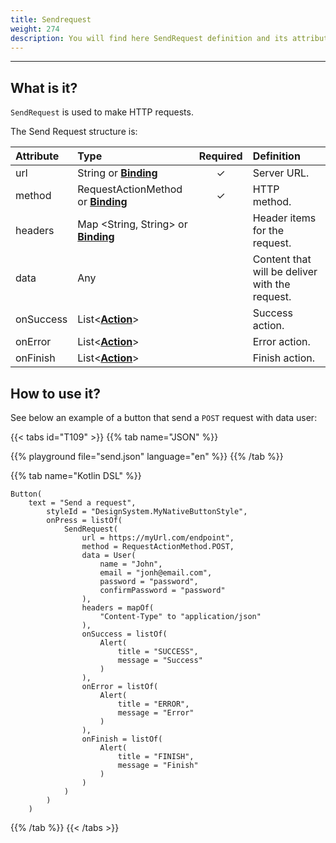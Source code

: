 ```yaml
---
title: Sendrequest
weight: 274
description: You will find here SendRequest definition and its attributes details
---
```


---

## **What is it?**

`SendRequest` is used to make HTTP requests.  


The Send Request structure is: 

| Attribute | Type | Required | Definition |
| :--- | :--- | :---: | :--- |
| url | String or [**Binding**](/api/context#bindings) | ✓ | Server URL. |
| method | RequestActionMethod or [**Binding**](/api/context#bindings) | ✓ | HTTP method. |
| headers | Map &lt;String, String&gt; or [**Binding**](/api/context#bindings) |   | Header items for the request. |
| data | Any |   | Content that will be deliver with the request. |
| onSuccess | List&lt;[**Action**](/api/actions)&gt; |   | Success action. |
| onError | List&lt;[**Action**](/api/actions)&gt; |   | Error action. |
| onFinish | List&lt;[**Action**](/api/actions)&gt; |   | Finish action. |

## How to use it?

See below an example of a button that send a `POST` request with data user:

{{< tabs id="T109" >}}
{{% tab name="JSON" %}}
<!-- json-playground:send.json
{
  "_beagleComponent_": "beagle:container",
  "children": [
    {
      "_beagleComponent_": "beagle:button",
      "text": "Send Request Example",
      "onPress": [
        {
            "beagleAction":"beagle:sendRequest",
            "url":"https://myUrl.com/endpoint",
            "method":"POST",
            "headers":{
               "Content-Type":"application/json"
            },
            "data":{
               "email":"john@email.com",
               "password":"password",
               "confirmPassword":"password",
               "name":"John"
            },
            "onSuccess":[
              {
                 "beagleAction":"beagle:alert",
                 "title":"SUCCESS",
                 "message":"Success"
              }
            ],
            "onError":[
               {
                  "beagleAction":"beagle:alert",
                  "title":"ERROR",
                  "message":"Error"
               }
            ],
            "onFinish":[
               {
                  "beagleAction":"beagle:alert",
                  "title": "FINISH",
                  "message":"Finish"
               }
            ]
         }
      ]
    }
  ]
}
-->
{{% playground file="send.json" language="en" %}}
{{% /tab %}}

{{% tab name="Kotlin DSL" %}}
```
Button(
    text = "Send a request",
        styleId = "DesignSystem.MyNativeButtonStyle",
        onPress = listOf(
            SendRequest(
                url = https://myUrl.com/endpoint",
                method = RequestActionMethod.POST,
                data = User(
                    name = "John",
                    email = "jonh@email.com",
                    password = "password",
                    confirmPassword = "password"
                ),
                headers = mapOf(
                    "Content-Type" to "application/json"
                ),
                onSuccess = listOf(
                    Alert(
                        title = "SUCCESS",
                        message = "Success"
                    )
                ),
                onError = listOf(
                    Alert(
                        title = "ERROR",
                        message = "Error"
                    )
                ),
                onFinish = listOf(
                    Alert(
                        title = "FINISH",
                        message = "Finish"
                    )
                )
            )
        )
    )
```
{{% /tab %}}
{{< /tabs >}}
